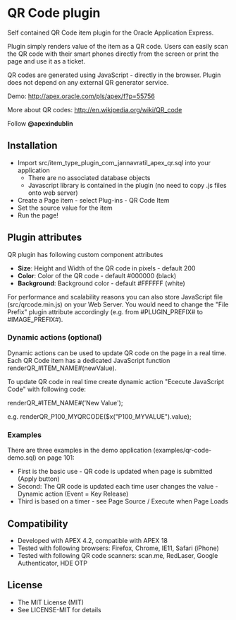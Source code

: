 QR Code plugin
===============

Self contained QR Code item plugin for the Oracle Application Express.

Plugin simply renders value of the item as a QR code. Users can easily scan the QR code with their smart phones directly from the screen or print the page and use it as a ticket.

QR codes are generated using JavaScript - directly in the browser. Plugin does not depend on any external QR generator service. 

Demo: http://apex.oracle.com/pls/apex/f?p=55756

More about QR codes: http://en.wikipedia.org/wiki/QR_code

Follow **@apexindublin**

## Installation
* Import src/item_type_plugin_com_jannavratil_apex_qr.sql into your application 
  * There are no associated database objects
  * Javascript library is contained in the plugin (no need to copy .js files onto web server)
* Create a Page item - select Plug-ins - QR Code Item
* Set the source value for the item
* Run the page!
 
## Plugin attributes
QR plugin has following custom component attributes
* **Size**: Height and Width of the QR code in pixels - default 200
* **Color**: Color of the QR code - default #000000 (black)
* **Background**: Background color - default #FFFFFF (white)

For performance and scalability reasons you can also store JavaScript file (src/qrcode.min.js) on your Web Server. You would need to change the "File Prefix" plugin attribute accordingly (e.g. from #PLUGIN_PREFIX# to #IMAGE_PREFIX#).

### Dynamic actions (optional)
Dynamic actions can be used to update QR code on the page in a real time.
Each QR Code item has a dedicated JavaScript function renderQR_#ITEM_NAME#(newValue).

To update QR code in real time create dynamic action "Ececute JavaScript Code" with following code:

renderQR_#ITEM_NAME#('New Value');

e.g. renderQR_P100_MYQRCODE($x("P100_MYVALUE").value);

### Examples
There are three examples in the demo application (examples/qr-code-demo.sql) on page 101:
* First is the basic use - QR code is updated when page is submitted (Apply button)
* Second: The QR code is updated each time user changes the value - Dynamic action (Event = Key Release)
* Third is based on a timer - see Page Source / Execute when Page Loads
 
## Compatibility
* Developed with APEX 4.2, compatible with APEX 18
* Tested with following browsers: Firefox, Chrome, IE11, Safari (iPhone)
* Tested with following QR code scanners: scan.me, RedLaser, Google Authenticator, HDE OTP

## License
* The MIT License (MIT)
* See LICENSE-MIT for details
